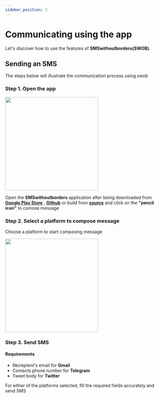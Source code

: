 ```yaml
---
sidebar_position: 2
---
```


# Communicating using the app

Let's discover how to use the features of **SMSwithoutborders(SWOB)**.

## Sending an SMS

The steps below will illustrate the communication process using swob

### Step 1. Open the app

<img src="/img/recents_page.png" width="300" />

Open the **SMSwithoutborders** application after being downloaded from [**Google Play Store**](https://play.google.com/store/apps/details?id=com.afkanerd.sw0b) , [**Github**](https://github.com/smswithoutborders/SMSwithoutBorders-Android/releases/tag/v1.0) or build from [**source**](https://github.com/smswithoutborders/SMSwithoutBorders-Android) and click on the **"pencil icon"** to comose message

### Step 2. Select a platform to compose message

Choose a platform to start composing message

<img src="/img/compose_store_access.png" width="300" />

### Step 3. Send SMS

#### Requirements

- Reciepient's email for **Gmail**
- Contacts phone number for **Telegram**
- Tweet body for **Twitter**

For either of the platforms selected, fill the required fields accurately and send SMS
